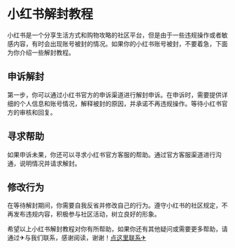 # 小红书解封教程

小红书是一个分享生活方式和购物攻略的社区平台，但是由于一些违规操作或者敏感内容，有时会出现账号被封的情况。如果你的小红书账号被封，不要着急，下面为你介绍一些解封教程。

## 申诉解封
第一步，你可以通过小红书官方的申诉渠道进行解封申诉。在申诉时，需要提供详细的个人信息和账号情况，解释被封的原因，并承诺不再违规操作。等待小红书官方的审核和回复。

## 寻求帮助
如果申诉未果，你还可以寻求小红书官方客服的帮助。通过官方客服渠道进行沟通，说明情况并请求解封。

## 修改行为
在等待解封期间，你需要自我反省并修改自己的行为。遵守小红书的社区规定，不再发布违规内容，积极参与社区活动，树立良好的形象。

希望以上小红书解封教程对你有所帮助，如果你还有其他疑问或需要更多帮助，请通过✈与我们联系，感谢阅读，谢谢！[点这里联系✈](https://ww.k02.cc)